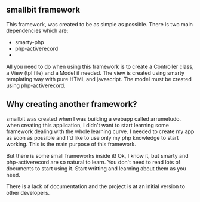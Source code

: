 smallbit framework
------------------

This framework, was created to be as simple as possible. 
There is two main dependencies which are:

  - smarty-php
  - php-activerecord
  - 
All you need to do when using this framework is to create a Controller class, a View (tpl file) and a Model if needed.
The view is created using smarty templating way with pure HTML and javascript. 
The model must be created using php-activerecord.

Why creating another framework?
-------------------------------

smallbit was created when I was building a webapp called arrumetudo. when creating this application, 
I didn't want to start learning some framework dealing with the whole learning curve. 
I needed to create my app as soon as possible and I'd like to use only my php knowledge to start working. 
This is the main purpose of this framework. 

But there is some small frameworks inside it! 
Ok, I know it, but smarty and php-activerecord are so natural to learn. 
You don't need to read lots of documents to start using it. 
Start writting and learning about them as you need.

There is a lack of documentation and the project is at an initial version to other developers.

